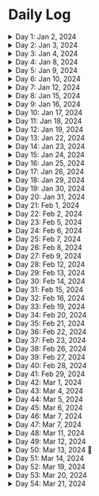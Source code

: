 # Daily Log

<details>
  <summary>Day 1: Jan 2, 2024</summary>

  ### Today's Progress:
  * Completed Cat Photo App Webpage on freeCodeCamp
  * Completed building a Cafe Menu using basic CSS
  * Started Dave Gray's course on HTML (finished Ch.1)
  * Cleaned up notes taken from Dave Gray's course

  ### Link to work:
  * None

  ### New thing(s) learned:
  1. Didn't know that you could nest labels inside of inputs for forms.
  2. Didn't know that you could nest a link within an image via HTML.

  ### Thoughts:
  * There's a lot to learn about HTML when you get back into it after so long. I took Web Design in High School and everything was slow to learn. But, using something like YouTube or freeCodeCamp to help teach me makes things a lot faster. Everything seems a lot more interesting than it did before.

  ### Time spent working
  * 2.3 hours
</details>

<details>
  <summary>Day 2: Jan 3, 2024</summary>

  ### Today's Progress: 
  * Continued working on Dave Gray's Course on HTML (Ch.2 - Ch.5)

  ### Link to work:
  * None

  ### New thing(s) learned:
  * Description Lists are something I haven't heard of before or learned about previously.

  ### Thoughts:
  * Working hard and enjoying it!

  ### Time spent working
  * 1.16 hrs
</details>

<details>
  <summary>Day 3: Jan 4, 2024</summary>

  ### Today's Progress: 
  * Continued working on Dave Gray's Course on HTML (Ch.5 - Ch.6) *still working on Ch.6*

  ### Link to work:
  * None

  ### New thing(s) learned:
  1. Learned about the 3 different types of links (Absolute Reference, Relative Reference, and Internal Reference)
  2. Learned about the 2 different loading attributes used for images (Lazy and Eager)

  ### Thoughts:
  * Not sure how often I'll use the different types of links, but I feel as if the image attributes may be used quite often for me depending on the site. We still do live in a time where some people most likely have dial-up internet from the 90's.

  ### Time spent working
  * 1.16 hrs
</details>

<details>
  <summary>Day 4: Jan 8, 2024</summary>

  ### Today's Progress: 
  * Continued working on Dave Gray's Course on HTML (Ch.6 - Ch.9)

  ### Link to work:
  * None

  ### New thing(s) learned:
  1. Learned a lot more about HTML tables that I thought I knew in the beginning
  2. Forms have a ton of elements and attributes that can make them very helpful for submitting information about something.

  ### Thoughts:
  * I hope to create a few HTML-only projects on tables and forms so I'm able to get used to them. Probably not a big deal, but it would be something fun and new to do while learning.

  ### Time spent working
  * 2.33 hrs
</details>

<details>
  <summary>Day 5: Jan 9, 2024</summary>

  ### Today's Progress: 
  * Completed Dave Gray's course on HTML by completing the final project

  ### Link to work:
  * [Little Taco Shop - GitHub](https://github.com/kylecreate/LTS)

  ### New thing(s) learned:
  * The difference of using articles and sections. After watching his solution, I changed my sections to articles and changed a few things around as well.

  ### Thoughts:
  * I enjoyed working on this project. Before I start learning CSS, I'm going to find a few more HTML projects to work on to get more of an understanding of the language. I believe 2-3 projects should be good.

  ### Time spent working
  * 2.5 hrs
</details>

<details>
  <summary>Day 6: Jan 10, 2024</summary>

  ### Today's Progress: 
  * Started and completed the MDN project of creating a table of planets data

  ### Link to work:
  * [Table of Planets Project](https://github.com/kylecreate/TableOfPlanets)

  ### New thing(s) learned:
  * Structuring of tables in general

  ### Thoughts:
  * This was a bit of a challenge, but I enjoyed this project a lot.

  ### Time spent working
  * 2 hrs
</details>

<details>
  <summary>Day 7: Jan 12, 2024</summary>

  ### Today's Progress: 
  * Completed building a registration form on Responsive Web Design (fCC)
  * Completed certification project #1 or 5 on Responsive Web Design (fCC)

  ### Link to work:
  * [FCC Survey](https://github.com/kylecreate/FCC-Survey)

  ### New thing(s) learned:
  * Learned more about how forms and fieldsets are created to generate one possible giant form.

  ### Thoughts:
  * I enjoyed this challenging project. I'm enjoying web development so far!

  ### Time spent working
  * 2 hrs
</details>

<details>
  <summary>Day 8: Jan 15, 2024</summary>

  ### Today's Progress: 
  * Completed Rothko Painting (CSS Box Model) on Responsive Web Design (fCC)
  * Completed Photo Gallery (CSS Flexbox) on Responsive Web Design (fCC)
  * Completed Nutrition Label on Responsive Web Design (fCC)

  ### Link to work:
  * None

  ### New thing(s) learned:
  * Learned how the CSS box model and CSS Flexbox work while creating the Rothko Painting and Photo Gallery. Excited to learn more about these in the future.

  ### Thoughts:
  * Box model and flexbox of CSS will take some time to learn, but I can see how these make websites look better.

  ### Time spent working
  * 1.5 hrs
</details>

<details>
  <summary>Day 9: Jan 16, 2024</summary>

  ### Today's Progress: 
  * Completed learning about Accessibility by building a HTML/CSS Quiz on Responsive Web Design (fCC)
  * Started on the 2nd certification project for Responsive Web Design (fCC)

  ### Link to work:
  * None

  ### New thing(s) learned:
  * A lot of things about web accessibility. Excited to learn more as I get into CSS and making things easier for those who need the assistance.

  ### Thoughts:
  * When working on the Quiz assignment from freeCodeCamp, I found a lot of the accessibility questions a bit difficult. I'm looking forward to learning more and understanding accessibility. Maybe I'll use the [rubber duck theory](https://en.wikipedia.org/wiki/Rubber_duck_debugging) as I teach myself?

  ### Time spent working
  * 1.5 hrs
</details>

<details>
  <summary>Day 10: Jan 17, 2024</summary>

  ### Today's Progress: 
  * Completed certification project #2 or 5 on Responsive Web Design (fCC)
  * Completed building a Balance Sheet on fCC
  * Completed building a Cat Painting on fCC

  ### Link to work:
  * [FCC Tribute Page](https://github.com/kylecreate/FCC-Tribute)

  ### New thing(s) learned:
  * Learned a lot about positioning and intermediate CSS.

  ### Thoughts:
  * Some of it was confusing, but I think with my other resources I plan on learning from and projects I plan on doing, everything should make sense sooner or later.

  ### Time spent working
  * 2 hrs
</details>

<details>
  <summary>Day 11: Jan 18, 2024</summary>

  ### Today's Progress: 
  * Completed building a responsive piano (fCC)
  * Completed certification project #3 or 5 on Responsive Web Design (fCC)
  * Completed building a city skyline (fCC)

  ### Link to work:
  * [FCC Tech Doc](https://kylecreate-fcctechdoc.netlify.app/)

  ### New thing(s) learned:
  * Learned a lot about the root element and different gradients

  ### Thoughts:
  * The Root element is super useful!

  ### Time spent working
  * 2 hrs
</details>

<details>
  <summary>Day 12: Jan 19, 2024</summary>

  ### Today's Progress: 
  * Completed building a magazine (fCC)
  * Completed certification project #4 or 5 on Responsive Web Design (fCC)

  ### Link to work:
  * [FCC Product Landing](https://github.com/kylecreate/FCC-ProductLanding)

  ### New thing(s) learned:
  * Learned more in-depth on creating flexboxes and grids for a website.

  ### Thoughts:
  * Not sure when I'll ever use the magazine-like style for a website in my future, but it was useful to learn. Maybe something will come along?

  ### Time spent working
  * 2 hrs
</details>

<details>
  <summary>Day 13: Jan 22, 2024</summary>

  ### Today's Progress: 
  * Completed building a Ferris Wheel using CSS Animations
  * Completed building a Penguin using CSS Transformations
  * Completed certification project #5 or 5 on Responsive Web Design (fCC) - Recived my certification from the site! 🎉

  ### Link to work:
  * [FCC Personal Portfolio](https://github.com/kylecreate/FCC-Portfolio)

  ### New thing(s) learned:
  * Learned a lot about how animations work in CSS and transformations

  ### Thoughts:
  * Hopefully in the future I can get better with animations and transformations. With animations however, I feel as if it'll be like the magazine project. When will I use it? Who knows, we'll see.

  ### Time spent working
  * 2.5 hrs
</details>

<details>
  <summary>Day 14: Jan 23, 2024</summary>

  ### Today's Progress: 
  * Started Dave Gray's CSS Course on YouTube (Ch.1 → Ch.2, starting Ch.3 tomorrow)

  ### Link to work:
  * None

  ### New thing(s) learned:
  * Learned more about the different selectors that can be used for CSS.

  ### Thoughts:
  * I never understood the differences between the selectors until now. It makes since as to why a Class selector is superior to an ID selector.

  ### Time spent working
  * 1.25 hrs
</details>

<details>
  <summary>Day 15: Jan 24, 2024</summary>

  ### Today's Progress: 
  * Continued working on Dave Gray's CSS Course on YouTube (Ch.3 → Ch.5, starting Ch.5 tomorrow)

  ### Link to work:
  * None

  ### New thing(s) learned:
  * Learned more indepth about the different color, units, and sizes values that are used to change the sizes of the page.

  ### Thoughts:
  * I'll have a hard time with sizing I believe, but with enough practice I should be good!

  ### Time spent working
  * 1.25 hrs
</details>

<details>
  <summary>Day 16: Jan 25, 2024</summary>

  ### Today's Progress: 
  * Continued working on Dave Gray's CSS Course on YouTube (Ch.5 → Ch.7, starting Ch.7 tomorrow)

  ### Link to work:
  * None

  ### New thing(s) learned:
  * Learned more and indepth about the CSS Box Model and fonts.

  ### Thoughts:
  * I think I see the reason that people use Google Chrome for creating websites since it's easier to see what the box model looks like on certain content. Firefox doesn't really show the colors that I'm aware of, unless I'm wrong.

  ### Time spent working
  * 1.25 hrs
</details>

<details>
  <summary>Day 17: Jan 26, 2024</summary>

  ### Today's Progress: 
  * Continued working on Dave Gray's CSS Course on YouTube (Ch.7 → Ch.12, starting Ch.13 next week)

  ### Link to work:
  * None

  ### New thing(s) learned:
  * Learned more about list styles, floats, and columns.

  ### Thoughts:
  * I'm having the feeling and thoughts of creating my own website/portfolio now after learning some of these. That may become a future probject.

  ### Time spent working
  * 2.3 hrs
</details>

<details>
  <summary>Day 18: Jan 29, 2024</summary>

  ### Today's Progress: 
  * Continued working on Dave Gray's CSS Course on YouTube (Ch.13 → Ch.14, starting Ch.15 tomorrow)

  ### Link to work:
  * None

  ### New thing(s) learned:
  * Learned more about Flexbox and Positioning different items of content to be viewed on a page.

  ### Thoughts:
  * I'm excited to learn more indepth about this with a future learning video from fCC about Responsive Design. I'm amazed sometimes at what you can do with a website when creating one.

  ### Time spent working
  * 1.25 hrs
</details>

<details>
  <summary>Day 19: Jan 30, 2024</summary>

  ### Today's Progress: 
  * Continued working on Dave Gray's CSS Course on YouTube (Ch.15 → Ch.16, starting Ch.17 tomorrow)

  ### Link to work:
  * None

  ### New thing(s) learned:
  * Learned more about images and their settings along with the grid layout of CSS.

  ### Thoughts:
  * Making the example grid layout with the video made it looks like an actual website which was fun. With the images section, I felt I knew enough until a few properties came up.

  ### Time spent working
  * 1.5 hrs
</details>

<details>
  <summary>Day 20: Jan 31, 2024</summary>

  ### Today's Progress: 
  * Continued working on Dave Gray's CSS Course on YouTube (Ch.17 → Ch.20, starting Ch.20 tomorrow)

  ### Link to work:
  * [Card Mini-Project](https://github.com/kylecreate/CardMiniProject)

  ### New thing(s) learned:
  * Learned about Media Queries and Pseudo Selectors/Classes

  ### Thoughts:
  * Media queries are pretty cool and excited to use them in the future. As for Pseudo Selectors and classes, I can definietly see how these can be useful.

  ### Time spent working
  * 1.5 hrs
</details>

<details>
  <summary>Day 21: Feb 1, 2024</summary>

  ### Today's Progress: 
  * Continued working on Dave Gray's CSS Course on YouTube (Ch.20 → Ch.21, starting Ch.22 tomorrow)

  ### Link to work:
  * None

  ### New thing(s) learned:
  * Learned more about CSS functions and variables

  ### Thoughts:
  * I see how the variables in CSS and functions would be useful for multiple colors/sizes/etc.. I see myself using these in the future.

  ### Time spent working
  * 1.35 hrs
</details>

<details>
  <summary>Day 22: Feb 2, 2024</summary>

  ### Today's Progress: 
  * Continued working on Dave Gray's CSS Course on YouTube (Ch.22 → Final Project, will complete the project next week)

  ### Link to work:
  * None

  ### New thing(s) learned:
  * Learned more about animations using CSS

  ### Thoughts:
  * I'm unsure of how often I'd be using animations in CSS, but of course you never know. I supposed it would be whenever I make a responsive navigation menu with a hamburger menu.

  ### Time spent working
  * 1.9 hrs
</details>

<details>
  <summary>Day 23: Feb 5, 2024</summary>

  ### Today's Progress: 
  * Continued and completed Dave Gray's CSS Course on YouTube (Final Project)

  ### Link to work:
  * [Little Taco Shop - 2](https://github.com/kylecreate/LTS2)

  ### New thing(s) learned:
  * Creating a dark mode version of the site using the root method with a media query.

  ### Thoughts:
  * Happy this project and course is done. On to the next!

  ### Time spent working
  * 1.75 hrs
</details>

<details>
  <summary>Day 24: Feb 6, 2024</summary>

  ### Today's Progress: 
  * Resarched and learning about Frontend Mentor's first project of the QR Code.

  ### Link to work:
  * None

  ### New thing(s) learned:
  * Learning how the website works and each project works.

  ### Thoughts:
  * Happy they have a roadmap in their discord to follow for beginners. Should get me started for tomorrow!

  ### Time spent working
  * 1.25 hrs
</details>

<details>
  <summary>Day 25: Feb 7, 2024</summary>

  ### Today's Progress: 
  * Started and completed Frontend Mentor's QR Code Component challenge

  ### Link to work:
  * [Repo](https://github.com/kylecreate/QRCode) | [Live Preview](https://kylecreate.github.io/QRCode/) | [Solution Result](https://www.frontendmentor.io/solutions/qr-code-card-component-xyANUCzb3y)

  ### New thing(s) learned:
  * Learned about creating components and centering them to a webpage.

  ### Thoughts:
  * I think I'm going to enjoy this challenge site!

  ### Time spent working
  * 1.5 hrs
</details>

<details>
  <summary>Day 26: Feb 8, 2024</summary>

  ### Today's Progress: 
  * After receiving feedback from [solvman](https://www.frontendmentor.io/profile/solvman), I made some changes to my QR Code Component. <i>Check yesterday's log for the project link</i>
  * Started working on the [3-Column Preview Card Component](https://www.frontendmentor.io/challenges/3column-preview-card-component-pH92eAR2-/hub) project

  ### Link to work:
  * None

  ### New thing(s) learned:
  * None

  ### Thoughts:
  * These projects are exactly what I was looking for. Learning so much from these as well as what I've learned so far.

  ### Time spent working
  * 2 hrs
</details>

<details>
  <summary>Day 27: Feb 9, 2024</summary>

  ### Today's Progress: 
  * Completed the [3-Column Preview Card](https://github.com/kylecreate/3ColumnCard) project from Frontend Mentor
  * Started working on the [Single Price Grid Component](https://www.frontendmentor.io/challenges/single-price-grid-component-5ce41129d0ff452fec5abbbc/hub) project

  ### Link to work:
  * [3-Column Preview Card](https://github.com/kylecreate/3ColumnCard)

  ### New thing(s) learned:
  * None

  ### Thoughts:
  * These projects are indeed challenging, which is what I wanted as I learn frontend development!

  ### Time spent working
  * 1.25 hrs
</details>

<details>
  <summary>Day 28: Feb 12, 2024</summary>

  ### Today's Progress: 
  * Continued working on the [Single Price Grid Component](https://www.frontendmentor.io/challenges/single-price-grid-component-5ce41129d0ff452fec5abbbc/hub) project from Frontend Mentor.

  ### Link to work:
  * None

  ### New thing(s) learned:
  * None

  ### Thoughts:
  * Getting the hang of things for this project. Just need to adjust some colors and padding. Should be finished sometime tomorrow.

  ### Time spent working
  * 1.2 hrs
</details>

<details>
  <summary>Day 29: Feb 13, 2024</summary>

  ### Today's Progress: 
  * Completed the Single Price Grid Component from Frontend Mentor
  * Started working on the Order Summary Component from Frontend Mentor

  ### Link to work:
  * [Single Price Grid Component](https://github.com/kylecreate/PriceGrid)

  ### New thing(s) learned:
  * None

  ### Thoughts:
  * I enjoyed working on this project as it's the one I feel closely resembles the original design.

  ### Time spent working
  * 2 hrs
</details>

<details>
  <summary>Day 30: Feb 14, 2024</summary>

  ### Today's Progress: 
  * Continued working on the Order Summary Component from Frontend Mentor
  * Started to read Coding for Dummies (7 books in 1) about Frontend Web Dev of course. Excited to learn more and actually read a book away from the computer. Completed the first book on "What is Coding?"

  ### Link to work:
  * None

  ### New thing(s) learned:
  * I learned about different sandbox websites for coding and more about programming that I knew before.

  ### Thoughts:
  * I haven't read a book in a long time, but thought this might be a nice change of pace. Reading to take a brake from the computer might be nice. Also, tons of notes!

  ### Time spent working
  * 1.5 hrs
</details>

<details>
  <summary>Day 31: Feb 15, 2024</summary>

  ### Today's Progress: 
  * Completed working on the Order Summary Component from Frontend Mentor
  * Started getting notes together from yesterday's reading. Going to complete this later today or tomorrow.

  ### Link to work:
  * [FEM - Order Summary Component](https://github.com/kylecreate/OrderSummary)

  ### New thing(s) learned:
  * Learned more about debugging a problem I was having that was making the grey box in the order summary not working.

  ### Thoughts:
  * Some of these projects are killers, but they're teaching me a lot.

  ### Time spent working
  * 1.8 hrs
</details>

<details>
  <summary>Day 32: Feb 16, 2024</summary>

  ### Today's Progress:
  * Recieved feedback for my Order Summary Component challenge that I completed yestrday and made the necessary changes that were posted.
  * Started working on the Stats Preview Card Component challenge from Frontend Mentor.
  * Continued working on my notes from reading the first book of Coding for Dummies.

  ### Link to work:
  * None

  ### New thing(s) learned:
  * There's so many programming languages...

  ### Thoughts:
  * I'm enjoying my reading and coding time. Makes a difference to learn a few things while reading and coding which is nice.

  ### Time spent working
  * 1.5 hrs
</details>

<details>
  <summary>Day 33: Feb 19, 2024</summary>

  ### Today's Progress: 
  * Completed [Statis Preview Card Component](https://github.com/kylecreate/StatsPreview) from Frontend Mentor
  * Started working on the Product Preview Card Component

  ### Link to work:
  * [Stats Preview Card](https://github.com/kylecreate/StatsPreview)

  ### New thing(s) learned:
  * I learned with this project about how to overlay a color above an image using CSS.

  ### Thoughts:
  * None

  ### Time spent working
  * 1.5 hrs
</details>

<details>
  <summary>Day 34: Feb 20, 2024</summary>

  ### Today's Progress: 
  * Continued working on the Product Preview Card Component from Frontend Mentor
  * Continued reading Coding (All-in-One) for Dummies, read Book 2 Ch.1.

  ### Link to work:
  * None

  ### New thing(s) learned:
  * While reading my book, it mentions that you can have a hidden attribute on an HTML tag and it won't show up on the page at all. How interesting...

  ### Thoughts:
  * None

  ### Time spent working
  * 1.2 hrs
</details>

<details>
  <summary>Day 35: Feb 21, 2024</summary>

  ### Today's Progress: 
  * Continued working on the Product Preview Card Component from Frontend Mentor
  * Continued reading Coding (All-in-One) for Dummies, read Book 2 Ch.2.

  ### Link to work:
  * None

  ### New thing(s) learned:
  * Learned more about tables and lists

  ### Thoughts:
  * None

  ### Time spent working
  * 2 hrs
</details>

<details>
  <summary>Day 36: Feb 22, 2024</summary>

  ### Today's Progress: 
  * Completed the Frontend Mentor project of the Product Preview Card

  ### Link to work:
  * [Product Preview Card Component](https://github.com/kylecreate/ProductPreview)

  ### New thing(s) learned:
  * Even more HTML and CSS

  ### Thoughts:
  * I mentioned this in my project repo, but the video from Kevin really helped me finished this project. I see lots of reading and note taking from him in the future!

  ### Time spent working
  * 2.5 hrs
</details>

<details>
  <summary>Day 37: Feb 23, 2024</summary>

  ### Today's Progress: 
  * Continued reading Coding (All-in-One) for Dummies, read Book 2 Ch.3 and Ch.4.

  ### Link to work:
  * None

  ### New thing(s) learned:
  * Learned more about CSS stylings and flexbox

  ### Thoughts:
  * I'm enjoying reading this book, would highly reccommend it to beginners like myself.

  ### Time spent working
  * 1 hr
</details>

<details>
  <summary>Day 38: Feb 26, 2024</summary>

  ### Today's Progress: 
  * Continued working on the Product Preview Card from Frontend Mentor
  * Worked on notes from Book 2 Ch.2 of Coding (All-in-One) for Dummies

  ### Link to work:
  * None

  ### New thing(s) learned:
  * None

  ### Thoughts:
  * Work hard, play hard!

  ### Time spent working
  * 2 hrs
</details>

<details>
  <summary>Day 39: Feb 27, 2024</summary>

  ### Today's Progress: 
  * Continued working on the Product Preview Card from Frontend Mentor

  ### Link to work:
  * None

  ### New thing(s) learned:
  * None

  ### Thoughts:
  * This project is pretty tough. Asking for help on it might be the best thing or doing more research on what others have done.

  ### Time spent working
  * 1.25 hrs
</details>

<details>
  <summary>Day 40: Feb 28, 2024</summary>

  ### Today's Progress: 
  * * Continued working on the Product Preview Card from Frontend Mentor

  ### Link to work:
  * None

  ### New thing(s) learned:
  * None

  ### Thoughts:
  * Found a video from Kevin Powell that I'm following along with. I enjoy that he explains everything in detail and it just makes sense to me.

  ### Time spent working
  * 1.25 hrs
</details>

<details>
  <summary>Day 41: Feb 29, 2024</summary>

  ### Today's Progress: 
  * Completed working on the Product Preview Card from Frontend Mentor
  * Started working on notes from Book 2 Ch.3 of Coding (All-in-One) for Dummies

  ### Link to work:
  * [Four Card Preview](https://github.com/kylecreate/4CardPreview)

  ### New thing(s) learned:
  * The Product Preview Card project taught me a lot of things I wasn't sure about. Thanksfully, Kevin's video on the project helped me out a ton!

  ### Thoughts:
  * Really need to find a mentor, I'm getting to the point where I feel like I'm stuck sometimes.

  ### Time spent working
  * 1.25 hrs
</details>

<details>
  <summary>Day 42: Mar 1, 2024</summary>

  ### Today's Progress: 
  * Completed working on notes from Book 2 Ch.3 of Coding (All-in-One) for Dummies

  ### Link to work:
  * None

  ### New thing(s) learned:
  * This chapter talks more about CSS, but about images and text.

  ### Thoughts:
  * This book is very good!

  ### Time spent working
  * 1.25 hrs
</details>

<details>
  <summary>Day 43: Mar 4, 2024</summary>

  ### Today's Progress: 
  * Started working on the Social Proof Section on Frontend Mentor

  ### Link to work:
  * None

  ### New thing(s) learned:
  * None

  ### Thoughts:
  * This one is also though. I started with the mobile design before moving to the Desktop design.

  ### Time spent working
  * 2 hrs
</details>

<details>
  <summary>Day 44: Mar 5, 2024</summary>

  ### Today's Progress: 
  * Continued working on the Social Proof Project from Frontend Mentor
  * Checked out the new Learning Paths from Frontend Mentor. After the above project is finished, I'm going to start looking into this to see if I can learn more.

  ### Link to work:
  * None

  ### New thing(s) learned:
  * None

  ### Thoughts:
  * I'm glad I found some help with this project. Hopefully I can learn more and understand what I've been doing wrong in the past to hopefully make future projects better.

  ### Time spent working
  * 2 hrs
</details>

<details>
  <summary>Day 45: Mar 6, 2024</summary>

  ### Today's Progress: 
  * Continued working on the Social Proof Project from Frontend Mentor

  ### Link to work:
  * None

  ### New thing(s) learned:
  * None

  ### Thoughts:
  * Taking my time with this project is a good thing. Gained some help from some nice users on the Frontend Mentor discord.

  ### Time spent working
  * 1.5 hrs
</details>

<details>
  <summary>Day 46: Mar 7, 2024</summary>

  ### Today's Progress: 
  * Continued working on the Social Proof Project from Frontend Mentor

  ### Link to work:
  * None

  ### New thing(s) learned:
  * None

  ### Thoughts:
  * None

  ### Time spent working
  * 1.5 hrs
</details>

<details>
  <summary>Day 47: Mar 7, 2024</summary>

  ### Today's Progress: 
  * Completed working on the Social Proof Project from Frontend Mentor

  ### Link to work:
  * [FEM - Social Proof Section](https://github.com/kylecreate/SocialProoof)

  ### New thing(s) learned:
  * None

  ### Thoughts:
  * Going to work on this project again in the future. Followed a video tutorial for this one since I had a lot of trouble.

  ### Time spent working
  * 1.5 hrs
</details>

<details>
  <summary>Day 48: Mar 11, 2024</summary>

  ### Today's Progress: 
  * Restarted and completed the QR Code challenge by Frontend Mentor as I started with the Learning Path on their website.
  * Started and completed the Blog Preview Card challenge by Frontend Mentor

  ### Link to works:
  * [QR Code Card](https://github.com/kylecreate/QRCode)
  * [FEM - Blog Preview Card](https://github.com/kylecreate/BlogPreview)

  ### New thing(s) learned:
  * None

  ### Thoughts:
  * Gave feedback to someone that was suggested by the website. I did my best to give them some helpful feedback and hope it helps them out in the future.

  ### Time spent working
  * 2.25 hrs
</details>

<details>
  <summary>Day 49: Mar 12, 2024</summary>

  ### Today's Progress: 
  * Updated the QR Code and Blog Preview Cards projects from yesterday with feedback recieved on Frontend Mentor.
  * Started on the Social Links Profile project from Frontend Mentor

  ### Link to work:
  * None

  ### New thing(s) learned:
  * Turning things from EM to REM when needed

  ### Thoughts:
  * Working hard, learning a lot, and playing hard!

  ### Time spent working
  * 1.5 hrs
</details>

<details>
  <summary>Day 50: Mar 13, 2024 🎉</summary>

  ### Today's Progress: 
  * Completed the Social Links Profile project from Frontend Mentor
  * Started working on the Recipe Page project from Frontend Mentor.

  ### Link to work:
  * [FEM - Social Links Profile](https://github.com/kylecreate/SocialLinks)

  ### New thing(s) learned:
  * There's a difference between max-width and width...

  ### Thoughts:
  * Enjoying learning through these projects

  ### Time spent working
  * 1.25 hrs
</details>

<details>
  <summary>Day 51: Mar 14, 2024</summary>

  ### Today's Progress: 
  * Completed working on the Recipe Page project from Frontend Mentor.
  * Completed the "Getting Started on Frontend Mentor" learning path
  * Started working on the "Building Responsive Layouts" learning path
  * Started working on the Product Preview Card component project from Frontend Mentor

  ### Link to work:
  * [FEM - Recipe Page](https://github.com/kylecreate/RecipePage)

  ### New thing(s) learned:
  * None

  ### Thoughts:
  * None

  ### Time spent working
  * 2 hrs
</details>

<details>
  <summary>Day 52: Mar 19, 2024</summary>

  ### Today's Progress: 
  * Returned to Recipe Page project from Frontend Mentor, re-wrote the HTML

  ### Link to work:
  * None

  ### New thing(s) learned:
  * None

  ### Thoughts:
  * Wasn't happy with the HTMK during a few days break, so I went back and fixed it up.

  ### Time spent working
  * 0.5 hrs
</details>

<details>
  <summary>Day 53: Mar 20, 2024</summary>

  ### Today's Progress: 
  * Continued on re-working the Recipe Page project from Frontend Mentor

  ### Link to work:
  * None

  ### New thing(s) learned:
  * None

  ### Thoughts:
  * Worked more on the HTML and CSS part of the project. Started with Mobile First since that makes the most sense in this project.

  ### Time spent working
  * 1.25 hrs
</details>

<details>
  <summary>Day 54: Mar 21, 2024</summary>

  ### Today's Progress: 
  * 

  ### Link to work:
  * 

  ### New thing(s) learned:
  * 

  ### Thoughts:
  * 

  ### Time spent working
  * 
</details>
